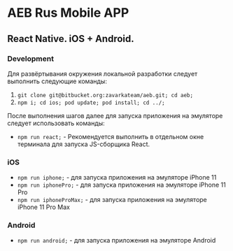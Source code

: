 # AEB Rus Mobile APP

## React Native. iOS + Android.

### Development

Для развёртывания окружения локальной разработки следует выполнить следующие команды:

1. `git clone git@bitbucket.org:zavarkateam/aeb.git; cd aeb;`
2. `npm i; cd ios; pod update; pod install; cd ../;`

После выполнения шагов далее для запуска приложения на эмуляторе следует использовать команды:

- `npm run react;` - Рекомендуется выполнить в отдельном окне терминала для запуска JS-сборщика React.

### iOS
- `npm run iphone;` - для запуска приложения на эмуляторе iPhone 11
- `npm run iphonePro;` - для запуска приложения на эмуляторе iPhone 11 Pro
- `npm run iphoneProMax;` - для запуска приложения на эмуляторе iPhone 11 Pro Max

### Android
- `npm run android;` - для запуска приложения на эмуляторе Android